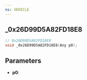 ```yaml
---
ns: VEHICLE
---
```

## _0x26D99D5A82FD18E8

```c
// 0x26D99D5A82FD18E8
void _0x26D99D5A82FD18E8(Any p0);
```


## Parameters
* **p0**: 

